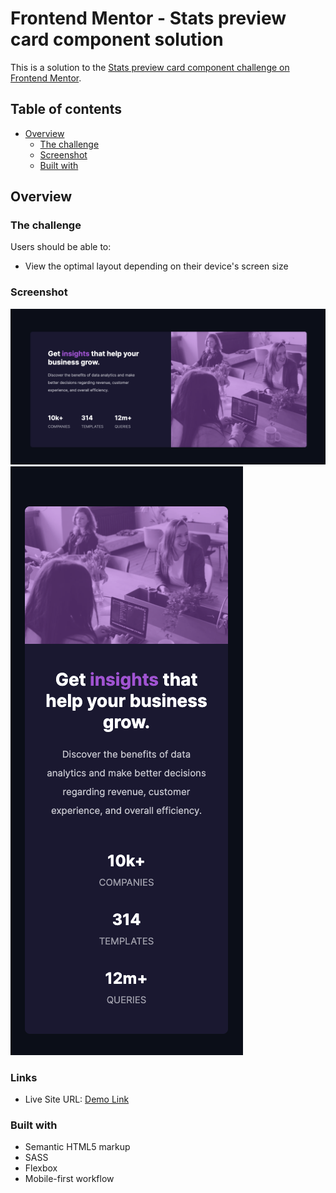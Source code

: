 # Frontend Mentor - Stats preview card component solution

This is a solution to the [Stats preview card component challenge on Frontend Mentor](https://www.frontendmentor.io/challenges/stats-preview-card-component-8JqbgoU62).

## Table of contents

- [Overview](#overview)
  - [The challenge](#the-challenge)
  - [Screenshot](#screenshot)
  - [Built with](#HTML/SASS)

## Overview

### The challenge

Users should be able to:

- View the optimal layout depending on their device's screen size

### Screenshot

![](./screenshotDesk.jpg)
![](./screenshotMobile.jpg)

### Links

- Live Site URL: [Demo Link](https://tender-jennings-e98391.netlify.app/)

### Built with

- Semantic HTML5 markup
- SASS
- Flexbox
- Mobile-first workflow
